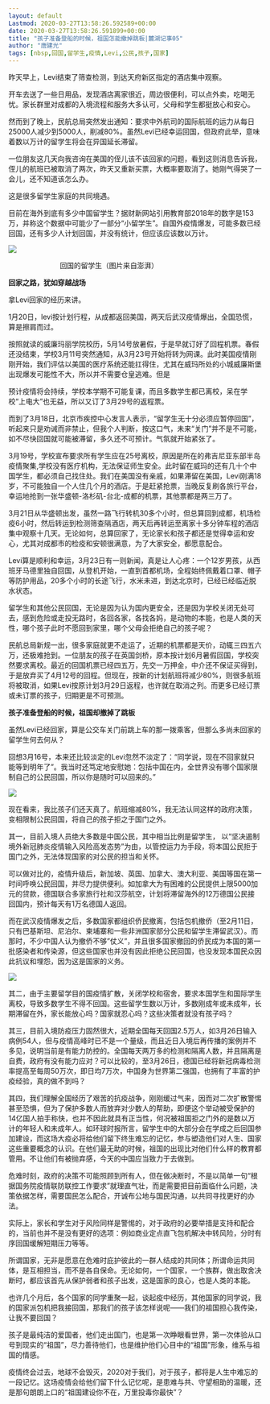 ```yaml
---
layout: default
Lastmod: 2020-03-27T13:58:26.592589+00:00
date: 2020-03-27T13:58:26.591899+00:00
title: "孩子准备登船的时候，祖国怎能撤掉跳板|麓湖记事05"
author: "唐建光"
tags: [nbsp,回国,留学生,疫情,Levi,公民,孩子,国家]
---
```


昨天早上，Levi结束了筛查检测，到达天府新区指定的酒店集中观察。

  

开车去送了一些日用品，发现酒店离家很近，周边很便利，可以点外卖，吃喝无忧。家长群里对成都的入境流程和服务大多认可，父母和学生都挺放心和安心。

  

然而到了晚上，民航总局突然发出通知：要求中外航司的国际航班的运力从每日25000人减少到5000人，削减80%。虽然Levi已经幸运回国，但政府此举，意味着数以万计的留学生将会在异国延长滞留。

  

一位朋友这几天向我咨询在美国的侄儿该不该回家的问题，看到这则消息告诉我，侄儿的航班已被取消了两次，昨天又重新买票，大概率要取消了。她刚气得哭了一会儿，还不知道该怎么办。

  

这是很多留学生家庭的共同境遇。

  

目前在海外到底有多少中国留学生？据财新网站引用教育部2018年的数字是153万，并称这个数据中可能少了一部分“小留学生”。自国外疫情爆发，可能多数已经回国，还有多少人计划回国，并没有统计，但应该应该数以万计。

  

![](https://images.weserv.nl/?url=https%3A//mmbiz.qpic.cn/mmbiz_jpg/zCjicWpexArj8jibjTcSrztfvMRibqR0LURNymnyKgib17gaDK99VaiaDmPTlaMoOLG9tmR6cucwJBicP0RCuRO1Hueg/640%3Fwx_fmt%3Djpeg)

                          回国的留学生（图片来自澎湃）

  

  

  

**回家之路，犹如穿越战场**

  

拿Levi回家的经历来讲。

  

1月20日，levi按计划行程，从成都返回美国，两天后武汉疫情爆出，全国恐慌，算是擦肩而过。

  

按照就读的威廉玛丽学院校历，5月14号放暑假，于是早就订好了回程机票。春假还没结束，学校3月11号突然通知，从3月23号开始将转为网课。此时美国疫情刚刚开始，我们评估以美国的医疗系统还能扛得住，尤其在威玛所处的小城威廉斯堡出现爆发可能性不大，所以并不需要仓皇逃难。但是

预计疫情将会持续，学校本学期不可能复课，而且多数学生都已离校，呆在学校“上电大”也无益，所以又订了3月29号的返程票。

  

而到了3月18日，北京市疾控中心发言人表示，“留学生无十分必须应暂停回国”，听起来只是劝诫而非禁止，但我个人判断，按这口气，未来“关门”并不是不可能，如不尽快回国就可能被滞留，多久还不可预计。气氛就开始紧张了。

  

3月19号，学校宣布要求所有学生应在25号离校，原因是所在的弗吉尼亚东部半岛疫情聚集,学校没有医疗机构，无法保证师生安全。此时留在威玛的还有几十个中国学生，都必须自己找住处。我们在美国没有亲戚，如果滞留在美国，Levi刚满18岁，不可能独自一个人住几个月的酒店。于是赶紧抢票，当晚反复刷各旅行平台，幸运地抢到一张华盛顿\-洛杉矶\-台北\-成都的机票，其他票都是两三万了。

  

3月21日从华盛顿出发，虽然一路飞行转机30多个小时，但总算回到成都，机场检疫6小时，然后转运到检测筛查隔酒店，两天后再转运至离家十多分钟车程的酒店集中观察十几天。无论如何，总算回家了，无论家长和孩子都还是觉得幸运和安心，尤其对成都市的检疫和安顿很满意，为了大家安全，都愿意配合。

  

Levi算是顺利和幸运，3月23日有一则新闻，真是让人心疼：一个12岁男孩，从西班牙马德里独自回国，从登机开始，一直到首都机场，全程始终佩戴着口罩、帽子等防护用品，20多个小时的长途飞行，水米未进，到达北京时，已经已经临近脱水状态。

  

留学生和其他公民回国，无论是因为认为国内更安全，还是因为学校关闭无处可去，感到危险或走投无路时，各回各家，各找各妈，是动物的本能，也是人类的天性，哪个孩子此时不愿回到家里，哪个父母会拒绝自己的孩子呢？  

  

民航总局新规一出，很多家庭就更不走运了，近期的机票都是天价，动辄三四五六万，还极难抢到。一位朋友的孩子在英国剑桥，原本按计划6月暑假回国，学校突然要求离校。最近的回国机票已经四五万，先交一万押金，中介还不保证买得到，于是放弃买了4月12号的回程。但现在，按新的计划航班将减少80%，则很多航班将被取消，如果Levi按原计划3月29日返程，也许就在取消之列。而更多已经订票或未订票的孩子，归期更是不可预测。

  

  

  

**孩子准备登船的时候，祖国却撤掉了跳板**

  

虽然Levi已经回家，算是公交车关门前跳上车的那一拨乘客，但那么多尚未回家的留学生何去何从？

  

回想3月16号，本来还比较淡定的Levi忽然不淡定了：“同学说，现在不回家就只能等到明年了”。我当时还笃定地安慰她：包括中国在内，全世界没有哪个国家限制自己的公民回国，所以你是随时可以回来的。”

  

![](https://images.weserv.nl/?url=https%3A//mmbiz.qpic.cn/mmbiz_jpg/zCjicWpexArj8jibjTcSrztfvMRibqR0LURdEXtSBpW0bUcZicdNUMK7UsshbSicMYdPxEAPBuBLXjn4mQOpFAJ10yA/640%3Fwx_fmt%3Djpeg)

  

  

现在看来，我比孩子们还天真了。航班缩减80%，我无法认同这样的政府决策，变相限制公民回国，将自己的孩子拒之于国门之外。

  

其一，目前入境人员绝大多数是中国公民，其中相当比例是留学生， 以“坚决遏制境外新冠肺炎疫情输入风险高发态势”为由，以管控运力为手段，将本国公民拒于国门之外，无法体现国家的对公民的担当和关怀。

  

可以做对比的，疫情升级后，新加坡、英国、加拿大、澳大利亚、美国等国在第一时间呼唤公民回国，并尽力提供便利。如加拿大为有困难的公民提供上限5000加元的贷款，德国联合多家旅行社和汉莎航空，计划将滞留海外的12万德国公民接回国内，预计每天有1万名德国人返回。

  

而在武汉疫情爆发之后，多数国家都组织侨民撤离，包括包机撤侨（至2月11日，只有巴基斯坦、尼泊尔、柬埔寨和一些非洲国家部分公民和留学生滞留武汉）。而那时，不少中国人认为撤侨不够”仗义”，并且很多国家撤回的侨民成为本国的第一批感染者和传染源，但这些国家也并没有因此拒绝公民回国，也没发现本国民众因此抗议和埋怨，因为这是国家的义务。

  

![](https://images.weserv.nl/?url=https%3A//mmbiz.qpic.cn/mmbiz_jpg/zCjicWpexArj8jibjTcSrztfvMRibqR0LURWhGE4fOuR5F4jbFNJJdtN5bJdXymib0dVkHnVBTWRP4PzaUTLtcezrQ/640%3Fwx_fmt%3Djpeg)

  

其二，由于主要留学目的国疫情扩散，关闭学校和宿舍，要求本国学生和国际学生离校，导致多数学生不得不回国。这些留学生数以万计，多数刚成年或未成年，长期滞留在外，家长能放心吗？国家就忍心吗？这些决策者就没有孩子吗？

  

其三，目前入境防疫压力固然很大，近期全国每天回国2.5万人，如3月26日输入病例54人，但与疫情高峰时已不是一个量级，而且近日入境后再传播的案例并不多见，说明当前是有能力防控的。全国每天两万多的检测和隔离人数，并且隔离是自费，政府有没有能力应对？可以比较的，至3月26日，德国已经将新冠病毒检测率提高至每周50万次，即日均7万次，中国身为世界第二强国，也拥有了丰富的护疫经验，真的做不到吗？

  

其四，我们理解全国经历了艰苦的抗疫战争，刚刚缓过气来，因而对二次扩散警惕甚至恐惧，但为了保护多数人而放弃对少数人的帮助，即便这个举动被受保护的14亿国人拍手称快，也并不因此就具有正当性，何况被祖国拒之门外的是数以万计的年轻人和未成年人。如环球时报所言，留学生中的大部分会在学成之后回国参加建设，而这场大疫必将给他们留下终生难忘的记忆，参与塑造他们对人生、国家这些重要概念的认识。在他们最无助的时候，祖国的出现比对他们什么样的教育都管用。不让他们有被抛弃感，今天的中国应当致力于去做到。

  

危难时刻，政府的决策不可能照顾到所有人，但在做决断时，不是以简单一句“根据国务院疫情联防联控工作要求”就理直气壮，而是需要把目前面临什么问题，决策依据怎样，需要国民怎么配合，开诚布公地与国民沟通，以共同寻找更好的办法。

  

实际上，家长和学生对于风险同样是警惕的，对于政府的必要举措是支持和配合的，当前也并不是没有更好的选项：例如商业定点直飞包机解决中转风险，分时有序回国缓解短期压力等等。

  

所谓国家，无非是愿意在危难时庇护彼此的一群人结成的共同体；所谓命运共同体，是互相担当，而不是各自保命。无论如何，一个国家，一个族群，做出取舍决断时，都应该首先从保护弱者和孩子出发，这是国家的良心，也是人类的本能。

  

也许几个月后，各个国家的同学重聚一起，谈起疫中经历，其他国家的同学说，我的国家派包机把我接回国，那我们的孩子该怎样说呢——我们的祖国担心我传染，让我不要回国？

  

孩子是最纯洁的爱国者，他们走出国门，也是第一次睁眼看世界，第一次体验从口号到现实的“祖国”，尽力善待他们，也是维护他们心目中的“祖国”形象，维系与祖国的情感。

  

疫情终会过去，地球不会毁灭，2020对于我们，对于孩子，都将是人生中难忘的一段记忆。这场疫情会给他们留下什么记忆呢，是患难与共、守望相助的温暖，还是那句朗朗上口的“祖国建设你不在，万里投毒你最快”？

